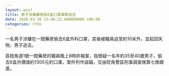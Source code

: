 ```yaml
---
layout: post
title: 男子涉嫌藥房偷6盒口罩事敗逃去
date: 2020-03-30 23:40:22.000000000 +08:00
categories: rthk
---
```


一名男子涉嫌在一間藥房偷去6盒外科口罩，其後被職員追至約10米外，並起回失物，男子逃去。

荔枝角道1號一間藥房的職員晚上8時許報案，指懷疑一名年約35至40歲男子，偷去6盒共價值約1300元的口罩。案件列作盜竊，交由旺角警區刑事調查隊第七隊跟進。
